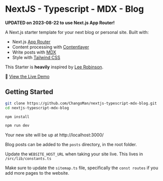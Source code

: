 # NextJS - Typescript - MDX - Blog

**UPDATED on 2023-08-22 to use Next.js App Router!**

A Next.js starter template for your next blog or personal site. Built with:

- Next.js [App Router](https://nextjs.org/docs/app)
- Content processing with [Contentlayer](https://www.contentlayer.dev/)
- Write posts with [MDX](https://mdxjs.com/)
- Style with [Tailwind CSS](https://tailwindcss.com/)

This Starter is **heavily** inspired by [Lee Robinson](https://github.com/leerob/leerob.io).

👀 [View the Live Demo](https://nextjs-typescript-mdx-blog.vercel.app/)

## Getting Started

```bash
git clone https://github.com/ChangoMan/nextjs-typescript-mdx-blog.git
cd nextjs-typescript-mdx-blog

npm install

npm run dev
```

Your new site will be up at http://localhost:3000/

Blog posts can be added to the `posts` directory, in the root folder.

Update the `WEBSITE_HOST_URL` when taking your site live. This lives in `/src/lib/constants.ts`

Make sure to update the `sitemap.ts` file, specifically the `const routes` if you add more pages to the website.
